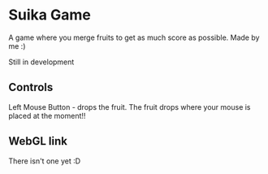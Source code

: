 # Suika Game
A game where you merge fruits to get as much score as possible. Made by me :)

Still in development
## Controls
Left Mouse Button - drops the fruit.
The fruit drops where your mouse is placed at the moment!!
## WebGL link
There isn't one yet :D
